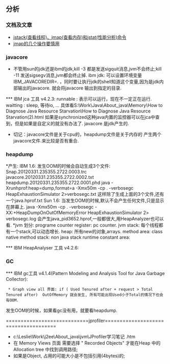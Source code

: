 
## 分析 ##
### 文档及文章 ###
   * [jstack(查看线程)、jmap(查看内存)和jstat(性能分析)命令](https://blog.csdn.net/imxiangzi/article/details/47123849)  
   * [jmap的几个操作要慎用](https://blog.csdn.net/lovetea99/article/details/52588265)  

### javacore ###
* 不管用sun的jdk还是ibm的jdk,kill -3 都是发送sigquit消息,jvm不会终止;kill -11 发送sigsegv消息,jvm都会终止掉.
  ibm jdk:  可以设置环境变量IBM_JAVACOREDIR=.  ，同时要让执行jdk的shell知道这个变量,因为是jdk内部输出的javacore. 就会将javacore 输出到指定的目录.

*** IBM jca 工具 v4.2.3:
  runnable : 表示可以运行，现在不一定正在运行.
  waitting : sleep, 等待io, ...
  具体看S:\Work\Java\About_java\Memory\How to Diagnose Java Resource Starvation\How to Diagnose Java Resource Starvation(2).html
  如果是synchronized这种java内置的监控器可以在jca中查到，但是如果是自定义的就没有办法了.
  javacore 是jdk产生的.

* 切记：javacore文件是关于cpu的，heapdump文件是关于内存的
        产生两个javacore文件.来比较是否有重合.

### heapdump ###
  *产生:
     IBM 1.6:  发生OOM的时候会自动生成3个文件: Snap.20120331.235355.2722.0003.trc  javacore.20120331.235355.2722.0002.txt heapdump.20120331.235355.2722.0001.phd
               java -Xrunhprof:heap=dump,format=a -Xmx50m -cp . -verbosegc HeapExhaustionSimulator 2>verbosegc.txt  这样除了生成上面的3个文件,还有一个java.hprof.txt
     Sun 1.6:  当发生OOM的时候,默认不会产生任何文件,只是显示在屏幕上.
               java -Xmx50m -cp . -verbosegc -XX:+HeapDumpOnOutOfMemoryError HeapExhaustionSimulator 2> verbosegc.log 会产生java_pid3652.hprof,一般都很大,用HeapAnalyzer也可以看.
  *jvm 划分: 
    programe counter register: pc counter.
    jvm stack:                每个线程都有一个stack,可以动态增长.
    heap:                     所有new的对象,arrays.
    method area:              class
    native method stack:      non java stack
    runtime constant area:

*** IBM HeapAnalyser 工具 v4.2.6:

### GC ###
*** IBM gc工具 v4.1.4(Pattern Modeling and Analysis Tool for Java Garbage Collector):
   
     * Graph view all 界面: if ( Used Tenured after + request > Total Tenured after)  OutOfMemory 就会发生, 所有可能出现Used小于Total的情况下也会有OOM.

发生OOM的时候，如果看gc没有用，就要看heapdump.

============================jprofiler=====================================
* c:\Leslie\Work\j2ee\About_java\jvm\JProfiler学习笔记 .htm
* 在 Memory Views 页面 需要选择 " Recorded Objects" 才能在Heap 中的 Allocation tree 中找到调用路径;
* 如果是Object, 占用的可能大小是不包括引用(4bytes)的;












